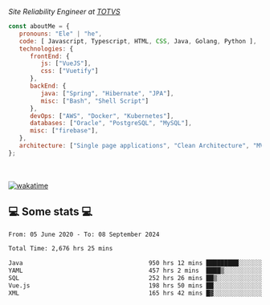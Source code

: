<p><em>Site Reliability Engineer at <a href="https://www.totvs.com/">TOTVS</a></br>
</em></p>


```javascript
const aboutMe = {
   pronouns: "Ele" | "he",
   code: [ Javascript, Typescript, HTML, CSS, Java, Golang, Python ],
   technologies: {
      frontEnd: {
         js: ["VueJS"],
         css: ["Vuetify"]
      },
      backEnd: {
         java: ["Spring", "Hibernate", "JPA"],
         misc: ["Bash", "Shell Script"]
      },
      devOps: ["AWS", "Docker", "Kubernetes"],
      databases: ["Oracle", "PostgreSQL", "MySQL"],
      misc: ["firebase"],
   },
   architecture: ["Single page applications", "Clean Architecture", "MVC", "Microservices"],
};
```
</br></br>
[![wakatime](https://wakatime.com/badge/user/a3a8ed06-d304-4d6b-bc86-4adc418cdea7.svg)](https://wakatime.com/@a3a8ed06-d304-4d6b-bc86-4adc418cdea7)
<h2>💻 Some stats 💻</h2>

<!--START_SECTION:waka-->

```txt
From: 05 June 2020 - To: 08 September 2024

Total Time: 2,676 hrs 25 mins

Java                                   950 hrs 12 mins █████████░░░░░░░░░░░░░░░░   35.50 %
YAML                                   457 hrs 2 mins  ████▒░░░░░░░░░░░░░░░░░░░░   17.08 %
SQL                                    252 hrs 26 mins ██▒░░░░░░░░░░░░░░░░░░░░░░   09.43 %
Vue.js                                 198 hrs 50 mins ██░░░░░░░░░░░░░░░░░░░░░░░   07.43 %
XML                                    165 hrs 42 mins █▓░░░░░░░░░░░░░░░░░░░░░░░   06.19 %
```

<!--END_SECTION:waka-->
